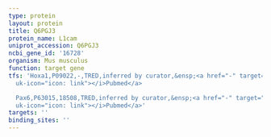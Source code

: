 ```yaml
---
type: protein
layout: protein
title: Q6PGJ3
protein_name: L1cam
uniprot_accession: Q6PGJ3
ncbi_gene_id: '16728'
organism: Mus musculus
function: target gene
tfs: 'Hoxa1,P09022,-,TRED,inferred by curator,&ensp;<a href="-" target="_blank"><i
  uk-icon="icon: link"></i>Pubmed</a>

  Pax6,P63015,18508,TRED,inferred by curator,&ensp;<a href="-" target="_blank"><i
  uk-icon="icon: link"></i>Pubmed</a>'
targets: ''
binding_sites: ''
---
```

